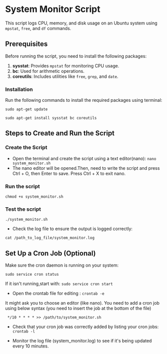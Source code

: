 # System Monitor Script

This script logs CPU, memory, and disk usage on an Ubuntu system using `mpstat`, `free`, and `df` commands.

## Prerequisites

Before running the script, you need to install the following packages:

1. **sysstat**: Provides `mpstat` for monitoring CPU usage.
2. **bc**: Used for arithmetic operations.
3. **coreutils**: Includes utilities like `free`, `grep`, and `date`.

### Installation

Run the following commands to install the required packages using terminal:

`sudo apt-get update`

`sudo apt-get install sysstat bc coreutils`

## Steps to Create and Run the Script

### Create the Script

- Open the terminal and create the script using a text editor(nano):
  `nano system_monitor.sh`
- The nano editor will be opened.Then, need to write the script and press Ctrl + O, then Enter to save. Press Ctrl + X to exit nano.
### Run the script

`chmod +x system_monitor.sh`

### Test the script

`./system_monitor.sh`

- Check the log file to ensure the output is logged correctly:
  
`cat /path_to_log_file/system_monitor.log`

## Set Up a Cron Job (Optional)

Make sure the cron daemon is running on your system:

`sudo service cron status`

If it isn't running,start with: `sudo service cron start`

- Open the crontab file for editing :  `crontab -e`
  
It might ask you to choose an editor (like nano). You need to add a cron job using below syntax (you need to insert the job at the bottom of the file)

` */10 * * * * >> /path/to/system_monitor.sh`

- Check that your cron job was correctly added by listing your cron jobs: `crontab -l`

- Monitor the log file (system_monitor.log) to see if it's being updated every 10 minutes.
